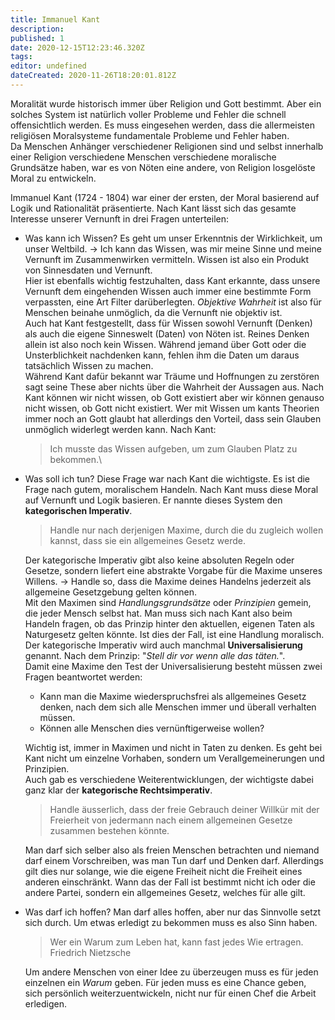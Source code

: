 ```yaml
---
title: Immanuel Kant
description: 
published: 1
date: 2020-12-15T12:23:46.320Z
tags: 
editor: undefined
dateCreated: 2020-11-26T18:20:01.812Z
---
```


Moralität wurde historisch immer über Religion und Gott bestimmt. Aber
ein solches System ist natürlich voller Probleme und Fehler die schnell
offensichtlich werden. Es muss eingesehen werden, dass die allermeisten
religiösen Moralsysteme fundamentale Probleme und Fehler haben.\
Da Menschen Anhänger verschiedener Religionen sind und selbst innerhalb
einer Religion verschiedene Menschen verschiedene moralische Grundsätze
haben, war es von Nöten eine andere, von Religion losgelöste Moral zu
entwickeln.

Immanuel Kant (1724 - 1804) war einer der ersten, der Moral basierend
auf Logik und Rationalität präsentierte. Nach Kant lässt sich das
gesamte Interesse unserer Vernunft in drei Fragen unterteilen:

-   Was kann ich Wissen? Es geht um unser Erkenntnis der Wirklichkeit,
    um unser Weltbild. -\> Ich kann das Wissen, was mir meine Sinne und
    meine Vernunft im Zusammenwirken vermitteln. Wissen ist also ein
    Produkt von Sinnesdaten und Vernunft.\
    Hier ist ebenfalls wichtig festzuhalten, dass Kant erkannte, dass
    unsere Vernunft dem eingehenden Wissen auch immer eine bestimmte
    Form verpassten, eine Art Filter darüberlegten. *Objektive Wahrheit*
    ist also für Menschen beinahe unmöglich, da die Vernunft nie
    objektiv ist.\
    Auch hat Kant festgestellt, dass für Wissen sowohl Vernunft (Denken)
    als auch die eigene Sinneswelt (Daten) von Nöten ist. Reines Denken
    allein ist also noch kein Wissen. Während jemand über Gott oder die
    Unsterblichkeit nachdenken kann, fehlen ihm die Daten um daraus
    tatsächlich Wissen zu machen.\
    Während Kant dafür bekannt war Träume und Hoffnungen zu zerstören
    sagt seine These aber nichts über die Wahrheit der Aussagen aus.
    Nach Kant können wir nicht wissen, ob Gott existiert aber wir können
    genauso nicht wissen, ob Gott nicht existiert. Wer mit Wissen um
    kants Theorien immer noch an Gott glaubt hat allerdings den Vorteil,
    dass sein Glauben unmöglich widerlegt werden kann. Nach Kant:

    > Ich musste das Wissen aufgeben, um zum Glauben Platz zu bekommen.\

-   Was soll ich tun? Diese Frage war nach Kant die wichtigste. Es ist
    die Frage nach gutem, moralischem Handeln. Nach Kant muss diese
    Moral auf Vernunft und Logik basieren. Er nannte dieses System den
    **kategorischen Imperativ**.

    > Handle nur nach derjenigen Maxime, durch die du zugleich wollen
    > kannst, dass sie ein allgemeines Gesetz werde.

    Der kategorische Imperativ gibt also keine absoluten Regeln oder
    Gesetze, sondern liefert eine abstrakte Vorgabe für die Maxime
    unseres Willens. -\> Handle so, dass die Maxime deines Handelns
    jederzeit als allgemeine Gesetzgebung gelten können.\
    Mit den Maximen sind *Handlungsgrundsätze* oder *Prinzipien* gemein,
    die jeder Mensch selbst hat. Man muss sich nach Kant also beim
    Handeln fragen, ob das Prinzip hinter den aktuellen, eigenen Taten
    als Naturgesetz gelten könnte. Ist dies der Fall, ist eine Handlung
    moralisch. Der kategorische Imperativ wird auch manchmal
    **Universalisierung** genannt. Nach dem Prinzip: \"*Stell dir vor
    wenn alle das täten.*\".\
    Damit eine Maxime den Test der Universalisierung besteht müssen zwei
    Fragen beantwortet werden:

    -   Kann man die Maxime wiederspruchsfrei als allgemeines Gesetz
        denken, nach dem sich alle Menschen immer und überall verhalten
        müssen.
    -   Können alle Menschen dies vernünftigerweise wollen?

    Wichtig ist, immer in Maximen und nicht in Taten zu denken. Es geht
    bei Kant nicht um einzelne Vorhaben, sondern um Verallgemeinerungen
    und Prinzipien.\
    Auch gab es verschiedene Weiterentwicklungen, der wichtigste dabei
    ganz klar der **kategorische Rechtsimperativ**.

    > Handle äusserlich, dass der freie Gebrauch deiner Willkür mit der
    > Freierheit von jedermann nach einem allgemeinen Gesetze zusammen
    > bestehen könnte.

    Man darf sich selber also als freien Menschen betrachten und niemand
    darf einem Vorschreiben, was man Tun darf und Denken darf.
    Allerdings gilt dies nur solange, wie die eigene Freiheit nicht die
    Freiheit eines anderen einschränkt. Wann das der Fall ist bestimmt
    nicht ich oder die andere Partei, sondern ein allgemeines Gesetz,
    welches für alle gilt.

-   Was darf ich hoffen? Man darf alles hoffen, aber nur das Sinnvolle
    setzt sich durch. Um etwas erledigt zu bekommen muss es also Sinn
    haben.

    > Wer ein Warum zum Leben hat, kann fast jedes Wie ertragen.\
    > Friedrich Nietzsche

    Um andere Menschen von einer Idee zu überzeugen muss es für jeden
    einzelnen ein *Warum* geben. Für jeden muss es eine Chance geben,
    sich persönlich weiterzuentwickeln, nicht nur für einen Chef die
    Arbeit erledigen.
